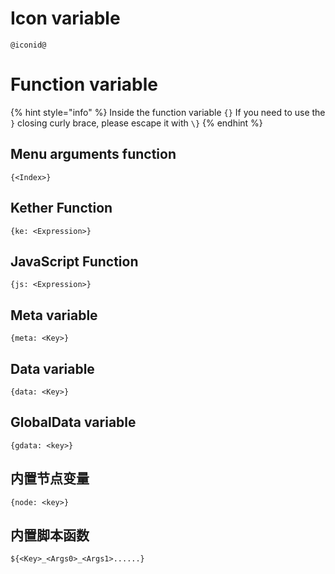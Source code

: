 # Icon variable
```text
@iconid@
```

# Function variable

{% hint style="info" %}
Inside the function variable `{}` If you need to use the `}` closing curly brace, please escape it with `\}`
{% endhint %}

## Menu arguments function

```text
{<Index>}
```

## Kether Function

```text
{ke: <Expression>}
```

## JavaScript Function

```text
{js: <Expression>}
```

## Meta variable

```text
{meta: <Key>}
```

## Data variable

```text
{data: <Key>}
```

## GlobalData variable

```text
{gdata: <key>}
```

## 内置节点变量

```text
{node: <key>}
```

## 内置脚本函数

```text
${<Key>_<Args0>_<Args1>......}
```

